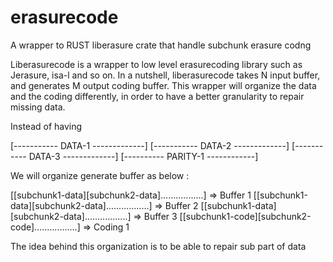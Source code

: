 # erasurecode
A wrapper to RUST liberasure crate that handle subchunk erasure codng


Liberasurecode is a wrapper to low level erasurecoding library such as Jerasure, isa-l and so on.
In a nutshell, liberasurecode takes N input buffer, and generates M output coding buffer.
This wrapper will organize  the data and the coding differently, in order to have a better granularity to repair missing data.

Instead of having 

[----------- DATA-1 -------------]
[----------- DATA-2 -------------]
[----------- DATA-3 -------------]
[---------- PARITY-1 ------------]

We will organize generate buffer as below :

[[subchunk1-data][subchunk2-data].................] => Buffer 1
[[subchunk1-data][subchunk2-data].................] => Buffer 2
[[subchunk1-data][subchunk2-data].................] => Buffer 3
[[subchunk1-code][subchunk2-code].................] => Coding 1

The idea behind this organization is to be able to repair sub part of data

